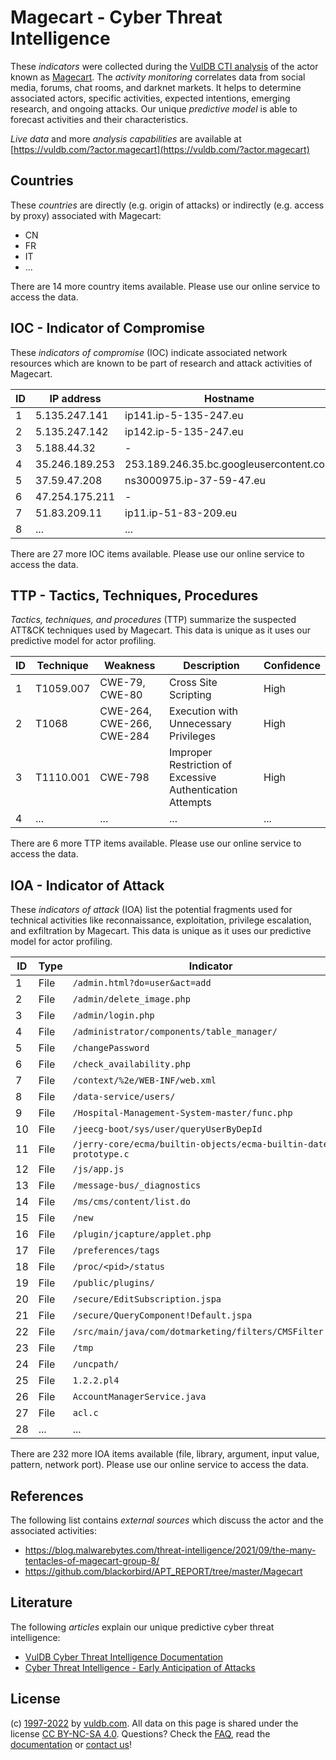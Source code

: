 # Magecart - Cyber Threat Intelligence

These _indicators_ were collected during the [VulDB CTI analysis](https://vuldb.com/?kb.cti) of the actor known as [Magecart](https://vuldb.com/?actor.magecart). The _activity monitoring_ correlates data from social media, forums, chat rooms, and darknet markets. It helps to determine associated actors, specific activities, expected intentions, emerging research, and ongoing attacks. Our unique _predictive model_ is able to forecast activities and their characteristics.

_Live data_ and more _analysis capabilities_ are available at [https://vuldb.com/?actor.magecart](https://vuldb.com/?actor.magecart)

## Countries

These _countries_ are directly (e.g. origin of attacks) or indirectly (e.g. access by proxy) associated with Magecart:

* CN
* FR
* IT
* ...

There are 14 more country items available. Please use our online service to access the data.

## IOC - Indicator of Compromise

These _indicators of compromise_ (IOC) indicate associated network resources which are known to be part of research and attack activities of Magecart.

ID | IP address | Hostname | Campaign | Confidence
-- | ---------- | -------- | -------- | ----------
1 | 5.135.247.141 | ip141.ip-5-135-247.eu | - | High
2 | 5.135.247.142 | ip142.ip-5-135-247.eu | - | High
3 | 5.188.44.32 | - | - | High
4 | 35.246.189.253 | 253.189.246.35.bc.googleusercontent.com | - | Medium
5 | 37.59.47.208 | ns3000975.ip-37-59-47.eu | - | High
6 | 47.254.175.211 | - | - | High
7 | 51.83.209.11 | ip11.ip-51-83-209.eu | - | High
8 | ... | ... | ... | ...

There are 27 more IOC items available. Please use our online service to access the data.

## TTP - Tactics, Techniques, Procedures

_Tactics, techniques, and procedures_ (TTP) summarize the suspected ATT&CK techniques used by Magecart. This data is unique as it uses our predictive model for actor profiling.

ID | Technique | Weakness | Description | Confidence
-- | --------- | -------- | ----------- | ----------
1 | T1059.007 | CWE-79, CWE-80 | Cross Site Scripting | High
2 | T1068 | CWE-264, CWE-266, CWE-284 | Execution with Unnecessary Privileges | High
3 | T1110.001 | CWE-798 | Improper Restriction of Excessive Authentication Attempts | High
4 | ... | ... | ... | ...

There are 6 more TTP items available. Please use our online service to access the data.

## IOA - Indicator of Attack

These _indicators of attack_ (IOA) list the potential fragments used for technical activities like reconnaissance, exploitation, privilege escalation, and exfiltration by Magecart. This data is unique as it uses our predictive model for actor profiling.

ID | Type | Indicator | Confidence
-- | ---- | --------- | ----------
1 | File | `/admin.html?do=user&act=add` | High
2 | File | `/admin/delete_image.php` | High
3 | File | `/admin/login.php` | High
4 | File | `/administrator/components/table_manager/` | High
5 | File | `/changePassword` | High
6 | File | `/check_availability.php` | High
7 | File | `/context/%2e/WEB-INF/web.xml` | High
8 | File | `/data-service/users/` | High
9 | File | `/Hospital-Management-System-master/func.php` | High
10 | File | `/jeecg-boot/sys/user/queryUserByDepId` | High
11 | File | `/jerry-core/ecma/builtin-objects/ecma-builtin-date-prototype.c` | High
12 | File | `/js/app.js` | Medium
13 | File | `/message-bus/_diagnostics` | High
14 | File | `/ms/cms/content/list.do` | High
15 | File | `/new` | Low
16 | File | `/plugin/jcapture/applet.php` | High
17 | File | `/preferences/tags` | High
18 | File | `/proc/<pid>/status` | High
19 | File | `/public/plugins/` | High
20 | File | `/secure/EditSubscription.jspa` | High
21 | File | `/secure/QueryComponent!Default.jspa` | High
22 | File | `/src/main/java/com/dotmarketing/filters/CMSFilter.java` | High
23 | File | `/tmp` | Low
24 | File | `/uncpath/` | Medium
25 | File | `1.2.2.pl4` | Medium
26 | File | `AccountManagerService.java` | High
27 | File | `acl.c` | Low
28 | ... | ... | ...

There are 232 more IOA items available (file, library, argument, input value, pattern, network port). Please use our online service to access the data.

## References

The following list contains _external sources_ which discuss the actor and the associated activities:

* https://blog.malwarebytes.com/threat-intelligence/2021/09/the-many-tentacles-of-magecart-group-8/
* https://github.com/blackorbird/APT_REPORT/tree/master/Magecart

## Literature

The following _articles_ explain our unique predictive cyber threat intelligence:

* [VulDB Cyber Threat Intelligence Documentation](https://vuldb.com/?kb.cti)
* [Cyber Threat Intelligence - Early Anticipation of Attacks](https://www.scip.ch/en/?labs.20201022)

## License

(c) [1997-2022](https://vuldb.com/?kb.changelog) by [vuldb.com](https://vuldb.com/?kb.about). All data on this page is shared under the license [CC BY-NC-SA 4.0](https://creativecommons.org/licenses/by-nc-sa/4.0/). Questions? Check the [FAQ](https://vuldb.com/?kb.faq), read the [documentation](https://vuldb.com/?kb) or [contact us](https://vuldb.com/?contact)!
